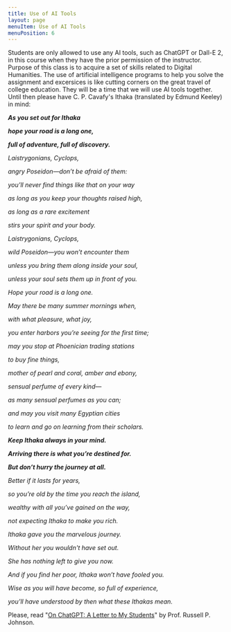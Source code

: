 ```yaml
---
title: Use of AI Tools
layout: page
menuItem: Use of AI Tools
menuPosition: 6
---
```


Students are only allowed to use any AI tools, such as ChatGPT or Dall-E 2, in this course when they have the prior permission of the instructor. Purpose of this class is to acquire a set of skills related to Digital Humanities. The use of artificial intelligence programs to help you solve the assignment and excersices is like cutting corners on the great travel of college education. They will be a time that we will use AI tools together. Until then please have C. P. Cavafy's Ithaka (translated by Edmund Keeley) in mind:

___As you set out for Ithaka___

___hope your road is a long one,___

___full of adventure, full of discovery.___

_Laistrygonians, Cyclops,_

_angry Poseidon—don’t be afraid of them:_

_you’ll never find things like that on your way_

_as long as you keep your thoughts raised high,_

_as long as a rare excitement_

_stirs your spirit and your body._

_Laistrygonians, Cyclops,_

_wild Poseidon—you won’t encounter them_

_unless you bring them along inside your soul,_

_unless your soul sets them up in front of you._



_Hope your road is a long one._

_May there be many summer mornings when,_

_with what pleasure, what joy,_

_you enter harbors you’re seeing for the first time;_

_may you stop at Phoenician trading stations_

_to buy fine things,_

_mother of pearl and coral, amber and ebony,_

_sensual perfume of every kind—_

_as many sensual perfumes as you can;_

_and may you visit many Egyptian cities_

_to learn and go on learning from their scholars._



___Keep Ithaka always in your mind.___

___Arriving there is what you’re destined for.___

___But don’t hurry the journey at all.___

_Better if it lasts for years,_

_so you’re old by the time you reach the island,_

_wealthy with all you’ve gained on the way,_

_not expecting Ithaka to make you rich._



_Ithaka gave you the marvelous journey._

_Without her you wouldn't have set out._

_She has nothing left to give you now._



_And if you find her poor, Ithaka won’t have fooled you._

_Wise as you will have become, so full of experience,_

_you’ll have understood by then what these Ithakas mean._

Please, read "[On ChatGPT: A Letter to My Students](https://divinity.uchicago.edu/sightings/articles/chatgpt-letter-my-students)" by Prof. Russell P. Johnson.